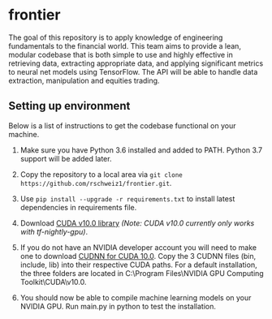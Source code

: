 # frontier

The goal of this repository is to apply knowledge of engineering fundamentals to the financial world. This team aims to provide a lean, modular codebase that is both simple to use and highly effective in retrieving data, extracting appropriate data, and applying significant metrics to neural net models using TensorFlow. The API will be able to handle data extraction, manipulation and equities trading.

## Setting up environment

Below is a list of instructions to get the codebase functional on your machine.

1. Make sure you have Python 3.6 installed and added to PATH. Python 3.7 support will be added later.

1. Copy the repository to a local area via `git clone https://github.com/rschweiz1/frontier.git`.

2. Use `pip install --upgrade -r requirements.txt` to install latest dependencies in requirements file.

3. Download [CUDA v10.0 library](https://developer.nvidia.com/cuda-downloads) *(Note: CUDA v10.0 currently only works with tf-nightly-gpu)*.

4. If you do not have an NVIDIA developer account you will need to make one to download [CUDNN for CUDA 10.0](https://developer.nvidia.com/rdp/cudnn-download). Copy the 3 CUDNN files (bin, include, lib) into their respective CUDA paths. For a default installation, the three folders are located in C:\Program Files\NVIDIA GPU Computing Toolkit\CUDA\v10.0.

5. You should now be able to compile machine learning models on your NVIDIA GPU. Run main.py in python to test the installation.
